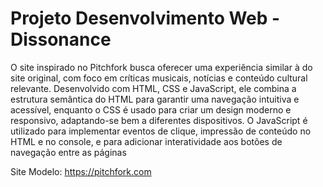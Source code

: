 # Projeto Desenvolvimento Web - Dissonance

O site inspirado no Pitchfork busca oferecer uma experiência similar à do site original, com foco em críticas musicais, notícias e conteúdo cultural relevante. Desenvolvido com HTML, CSS e JavaScript, ele combina a estrutura semântica do HTML para garantir uma navegação intuitiva e acessível, enquanto o CSS é usado para criar um design moderno e responsivo, adaptando-se bem a diferentes dispositivos. O JavaScript é utilizado para implementar eventos de clique, impressão de conteúdo no HTML e no console, e para adicionar interatividade aos botões de navegação entre as páginas

Site Modelo: https://pitchfork.com
